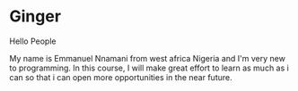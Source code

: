 # Ginger

Hello People

My name is Emmanuel Nnamani from west africa Nigeria and I'm very new to programming.
In this course, I will make great effort to learn as much as i can so that i can open more opportunities in the near future.
